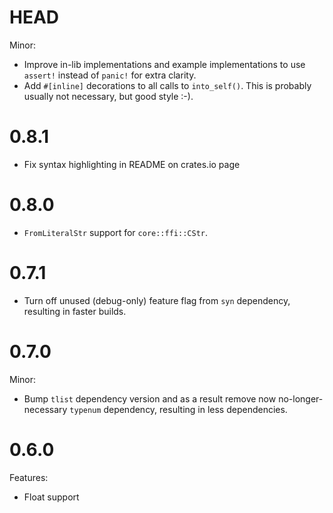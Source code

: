# HEAD

Minor:
- Improve in-lib implementations and example implementations to use `assert!` instead of `panic!` for extra clarity.
- Add `#[inline]` decorations to all calls to `into_self()`. This is probably usually not necessary, but good style :-).

# 0.8.1

- Fix syntax highlighting in README on crates.io page

# 0.8.0

- `FromLiteralStr` support for `core::ffi::CStr`.

# 0.7.1

- Turn off unused (debug-only) feature flag from `syn` dependency, resulting in faster builds.

# 0.7.0

Minor:
- Bump `tlist` dependency version and as a result remove now no-longer-necessary `typenum` dependency, resulting in less dependencies.

# 0.6.0

Features:
- Float support
